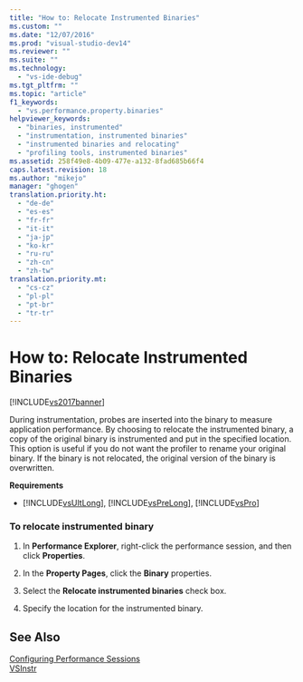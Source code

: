 ```yaml
---
title: "How to: Relocate Instrumented Binaries"
ms.custom: ""
ms.date: "12/07/2016"
ms.prod: "visual-studio-dev14"
ms.reviewer: ""
ms.suite: ""
ms.technology: 
  - "vs-ide-debug"
ms.tgt_pltfrm: ""
ms.topic: "article"
f1_keywords: 
  - "vs.performance.property.binaries"
helpviewer_keywords: 
  - "binaries, instrumented"
  - "instrumentation, instrumented binaries"
  - "instrumented binaries and relocating"
  - "profiling tools, instrumented binaries"
ms.assetid: 258f49e8-4b09-477e-a132-8fad685b66f4
caps.latest.revision: 18
ms.author: "mikejo"
manager: "ghogen"
translation.priority.ht: 
  - "de-de"
  - "es-es"
  - "fr-fr"
  - "it-it"
  - "ja-jp"
  - "ko-kr"
  - "ru-ru"
  - "zh-cn"
  - "zh-tw"
translation.priority.mt: 
  - "cs-cz"
  - "pl-pl"
  - "pt-br"
  - "tr-tr"
---
```

# How to: Relocate Instrumented Binaries
[!INCLUDE[vs2017banner](../code-quality/includes/vs2017banner.md)]

During instrumentation, probes are inserted into the binary to measure application performance. By choosing to relocate the instrumented binary, a copy of the original binary is instrumented and put in the specified location. This option is useful if you do not want the profiler to rename your original binary. If the binary is not relocated, the original version of the binary is overwritten.  
  
 **Requirements**  
  
-   [!INCLUDE[vsUltLong](../code-quality/includes/vsultlong_md.md)], [!INCLUDE[vsPreLong](../code-quality/includes/vsprelong_md.md)], [!INCLUDE[vsPro](../code-quality/includes/vspro_md.md)]  
  
### To relocate instrumented binary  
  
1.  In **Performance Explorer**, right-click the performance session, and then click **Properties**.  
  
2.  In the **Property Pages**, click the **Binary** properties.  
  
3.  Select the **Relocate instrumented binaries** check box.  
  
4.  Specify the location for the instrumented binary.  
  
## See Also  
 [Configuring Performance Sessions](../profiling/configuring-performance-sessions.md)   
 [VSInstr](../profiling/vsinstr.md)